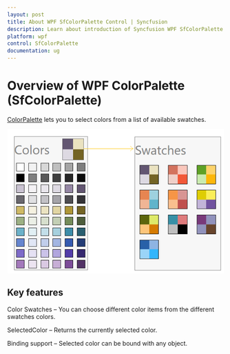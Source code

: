 ```yaml
---
layout: post
title: About WPF SfColorPalette Control | Syncfusion
description: Learn about introduction of Syncfusion WPF SfColorPalette control, available features and more details.
platform: wpf
control: SfColorPalette
documentation: ug
---
```


# Overview of WPF ColorPalette (SfColorPalette)

[ColorPalette](https://help.syncfusion.com/cr/cref_files/wpf/Syncfusion.SfColorPalette.Wpf~Syncfusion.Windows.Controls.Media.SfColorPalette.html) lets you to select colors from a list of available swatches. 

![ColorPalette Overview](Overview_images/Overview_img1.png)

## Key features

Color Swatches – You can choose different color items from the different swatches colors.

SelectedColor – Returns the currently selected color.

Binding support – Selected color can be bound with any object.